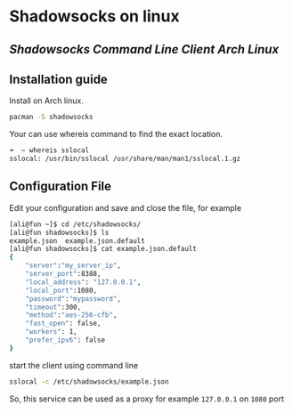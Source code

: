 # Shadowsocks on linux

##
##
##
##

## _Shadowsocks Command Line Client Arch Linux_

##

## Installation guide

Install on Arch linux.

```sh
pacman -S shadowsocks
```

Your can use whereis command to find the exact location.


```sh
➜  ~ whereis sslocal
sslocal: /usr/bin/sslocal /usr/share/man/man1/sslocal.1.gz
```

## Configuration File

Edit your configuration and save and close the file, for example


```sh
[ali@fun ~]$ cd /etc/shadowsocks/
[ali@fun shadowsocks]$ ls
example.json  example.json.default
[ali@fun shadowsocks]$ cat example.json.default 
{
    "server":"my_server_ip",
    "server_port":8388,
    "local_address": "127.0.0.1",
    "local_port":1080,
    "password":"mypassword",
    "timeout":300,
    "method":"aes-256-cfb",
    "fast_open": false,
    "workers": 1,
    "prefer_ipv6": false
}
```

start the client using command line

```sh
sslocal -c /etc/shadowsocks/example.json
```

So, this service can be used as a proxy for example `127.0.0.1` on `1080` port
